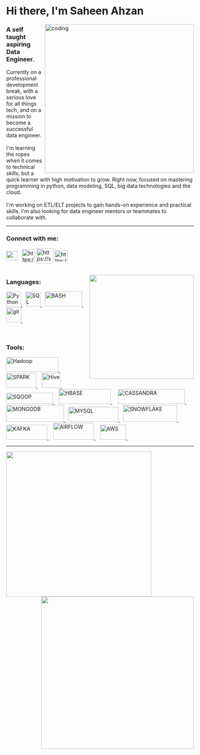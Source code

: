 <h1 align="left">Hi there, I'm Saheen Ahzan </h1>

<img align="right" alt="coding" width="400"  src="https://github.com/saheen619/saheen619/blob/main/Banner/TSQLGIF_Cropped.gif?raw=true">
<h3 align="left">A self taught aspiring Data Engineer.</h3>

Currently on a professional development break, with a serious love for all things tech, and on a mission to become a successful data engineer. <br> <br>
I'm learning the ropes when it comes to technical skills, but a quick learner with high motivation to grow. Right now, focused on mastering programming in python, data modeling, SQL, big data technologies and the cloud. <br> <br> I'm working on ETL/ELT projects to gain hands-on experience and practical skills. I'm also looking for data engineer mentors or teammates to collaborate with.
<br />

---

<h3 align="left">Connect with me:</h3>
<p align="left">
<a href="mailto:saheen619.klm@gmail.com" target="blank"><img align="center" src="https://github.com/saheen619/saheen619/blob/main/Icons and Logos/Gmail_icon_(2020).svg.png?raw=true" alt="mailto:saheen619.klm@gmail.com" height="25" width="30" /></a>&nbsp;&nbsp;
<a href="https://www.linkedin.com/in/saheenahzan/" target="blank"><img align="center" src="https://github.com/saheen619/saheen619/blob/main/Icons and Logos/LinkedIn_icon.svg.png?raw=true" alt="https://www.linkedin.com/in/saheenahzan/" height="35" width="35" /></a>
<a href="https://stackoverflow.com/users/20288264/saheen-ahzan" target="blank"><img align="center" src="https://github.com/saheen619/saheen619/blob/main/Icons%20and%20Logos/768px-Stack_Overflow_icon.svg.png?raw=true" alt="https://stackoverflow.com/users/20288264/saheen-ahzan" height="40" width="45" /></a>
<a href="https://twitter.com/saheen619" target="blank"><img align="center" src="https://github.com/saheen619/saheen619/blob/main/Icons and Logos/Logo_of_Twitter,_Inc..svg.png?raw=true" alt="https://twitter.com/saheen619" height="30" width="35" /></a>

<br />
<br />
  
<p><img align="right" width="280" src="https://github-readme-stats.vercel.app/api/top-langs/?username=saheen619&layout=compact&theme=dark&langs_count=6&hide_border=True&bg_color=ffffff00" /></p>
<h3 align="left">Languages:</h3> 
<p align="left"> 
  <a href="https://docs.python.org/3/" target="_blank" rel="noreferrer"> <img src="https://github.com/saheen619/saheen619/blob/main/Icons%20and%20Logos/Python-logo-notext.svg.png?raw=true" alt="Python" width="40" height="40"/> </a> &nbsp;
  <a href="https://dev.mysql.com/doc/" target="_blank" rel="noreferrer"> <img src="https://github.com/saheen619/saheen619/blob/main/Icons%20and%20Logos/SQL1.png?raw=true" alt="SQL" width="40" height="40"/> </a> &nbsp;
  <a href="https://www.gnu.org/software/bash/" target="_blank" rel="noreferrer"> <img src="https://github.com/saheen619/saheen619/blob/main/Icons%20and%20Logos/Gnu-bash-logo.svg.png?raw=true" alt="BASH" width="100" height="40"/> </a> &nbsp;
  <a href="https://git-scm.com/" target="_blank" rel="noreferrer"> <img src="https://www.vectorlogo.zone/logos/git-scm/git-scm-icon.svg" alt="git" width="40" height="40"/> </a> &nbsp;
</p>

<br />

<h3 align="left">Tools:</h3>
<p align="left"> 
  <a href="https://hadoop.apache.org/" target="_blank" rel="noreferrer"> <img src="https://github.com/saheen619/saheen619/blob/main/Icons%20and%20Logos/1920px-Hadoop_logo_new.svg.png?raw=true" alt="Hadoop" width="140" height="40"/> </a> &nbsp;
    <a href="https://spark.apache.org/" target="_blank" rel="noreferrer"> <img src="https://github.com/saheen619/saheen619/blob/main/Icons%20and%20Logos/ApacheSparklogo-01.png?raw=true" alt="SPARK" width="80" height="40"/> </a> &nbsp;&nbsp;
   <a href="https://hive.apache.org/" target="_blank" rel="noreferrer"> <img src="https://github.com/saheen619/saheen619/blob/main/Icons%20and%20Logos/1024px-Apache_Hive_logo.svg.png?raw=true" alt="Hive" width="50" height="40"/> </a> &nbsp;&nbsp;&nbsp;
   <a href="https://sqoop.apache.org/" target="_blank" rel="noreferrer"> <img src="https://github.com/saheen619/saheen619/blob/main/Icons%20and%20Logos/Apache_Sqoop_logo.svg.png?raw=true" alt="SQOOP" width="125" height="30"/> </a> &nbsp;&nbsp;
  <a href="https://hbase.apache.org/" target="_blank" rel="noreferrer"> <img src="https://github.com/saheen619/saheen619/blob/main/Icons%20and%20Logos/Apache_HBase_Logo2-01.png?raw=true" alt="HBASE" width="140" height="40"/> </a> &nbsp; &nbsp;
  <a href="https://cassandra.apache.org/_/index.html" target="_blank" rel="noreferrer"> <img src="https://github.com/saheen619/saheen619/blob/main/Icons%20and%20Logos/Cassandra-01.png?raw=true" alt="CASSANDRA" width="180" height="40"/> </a> &nbsp;&nbsp;
  <a href="https://www.mongodb.com/" target="_blank" rel="noreferrer"> <img src="https://github.com/saheen619/saheen619/blob/main/Icons%20and%20Logos/MongoDBLogo-01.png?raw=true" alt="MONGODB" width="155" height="45"/> </a> &nbsp;
  <a href="https://www.mysql.com/" target="_blank" rel="noreferrer"> <img src="https://github.com/saheen619/saheen619/blob/main/Icons%20and%20Logos/MySQLlogo-01.png?raw=true" alt="MYSQL" width="135" height="40"/> </a> &nbsp;
    <a href="https://www.snowflake.com/en/" target="_blank" rel="noreferrer"> <img src="https://github.com/saheen619/saheen619/blob/main/Icons%20and%20Logos/snowflake_logoUPDATED-01.png?raw=true" alt="SNOWFLAKE" width="145" height="45"/> </a> &nbsp;
  <a href="https://kafka.apache.org/" target="_blank" rel="noreferrer"> <img src="https://github.com/saheen619/saheen619/blob/main/Icons%20and%20Logos/Apache_kafka_Updated-01.png?raw=true" alt="KAFKA" width="110" height="40"/> </a> &nbsp;&nbsp;
  <a href="https://airflow.apache.org/" target="_blank" rel="noreferrer"> <img src="https://github.com/saheen619/saheen619/blob/main/Icons%20and%20Logos/AirflowLogo-01.png?raw=true" alt="AIRFLOW" width="110" height="45"/> </a> &nbsp;&nbsp;
  <a href="http://aws.amazon.com/" target="_blank" rel="noreferrer"> <img src="https://github.com/saheen619/saheen619/blob/main/Icons%20and%20Logos/AWS-01.png?raw=true" alt="AWS" width="70" height="40"/> </a> &nbsp;&nbsp;


<br />
    
---

<p><img align="left" width="390" src="https://github-readme-stats.vercel.app/api?username=saheen619&show_icons=true&theme=dark&hide_border=True&icon_color=FFA500&bg_color=ffffff00" />
<img align="right" width="410" src="https://streak-stats.demolab.com/?user=saheen619&theme=dark&border=transparent&background=transparent" /></p> 
